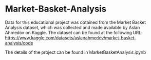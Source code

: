 # Market-Basket-Analysis

Data for this educational project was obtained from the Market Basket Analysis dataset, which was collected and made available by Aslan Ahmedov on Kaggle. The dataset can be found at the following URL: https://www.kaggle.com/datasets/aslanahmedov/market-basket-analysis/code

The details of the project can be found in MarketBasketAnalysis.ipynb
